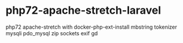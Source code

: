 # php72-apache-stretch-laravel
php72 apache-stretch with docker-php-ext-install mbstring tokenizer mysqli pdo_mysql zip sockets exif gd

